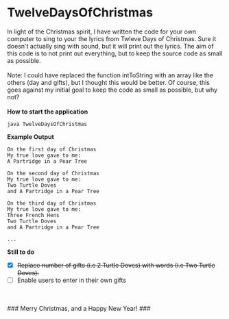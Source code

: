 # TwelveDaysOfChristmas
In light of the Christmas spirit, I have written the code for your own computer to sing to your the lyrics from Twleve Days of Christmas. Sure it doesn't actually sing with sound, but it will print out the lyrics. The aim of this code is to not print out everything, but to keep the source code as small as possible.
<br />
<br />
Note: I could have replaced the function intToString with an array like the others (day and gifts), but I thought this would be better. Of course, this goes against my initial goal to keep the code as small as possible, but why not?
<br />
<br />
**How to start the application**<br />
```
java TwelveDaysOfChristmas
```
**Example Output**<br />
```
On the first day of Christmas
My true love gave to me:
A Partridge in a Pear Tree

On the second day of Christmas
My true love gave to me:
Two Turtle Doves
and A Partridge in a Pear Tree

On the third day of Christmas
My true love gave to me:
Three French Hens
Two Turtle Doves
and A Partridge in a Pear Tree

...
```

**Still to do**
- [X] ~~Replace number of gifts (i.e 2 Turtle Doves) with words (i.e Two Turtle Doves).~~
- [ ] Enable users to enter in their own gifts
<br />
<br />
### Merry Christmas, and a Happy New Year! ###
